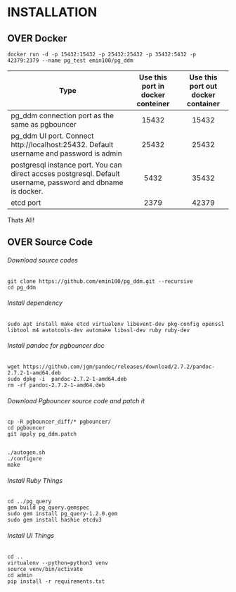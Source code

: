 # INSTALLATION
 
## OVER Docker
    
    docker run -d -p 15432:15432 -p 25432:25432 -p 35432:5432 -p 42379:2379 --name pg_test emin100/pg_ddm
 
  
 
 
 | Type | Use this port in docker conteiner  | Use this port out docker container  |
 | ------- | :---: | :---: |
 | pg_ddm connection port as the same as pgbouncer | 15432 | 15432 |
 | pg_ddm UI port. Connect http://localhost:25432. Default username and password is admin | 25432 | 25432 |
 | postgresql instance port. You can direct accses postgresql. Default username, password and dbname is docker.  | 5432 | 35432 |
 | etcd port | 2379 | 42379 |
 

 
 Thats All!
 
## OVER Source Code
 
###### Download source codes
 
    git clone https://github.com/emin100/pg_ddm.git --recursive
    cd pg_ddm
    
###### Install dependency
 
    sudo apt install make etcd virtualenv libevent-dev pkg-config openssl libtool m4 autotools-dev automake libssl-dev ruby ruby-dev
    
###### Install pandoc for pgbouncer doc

    wget https://github.com/jgm/pandoc/releases/download/2.7.2/pandoc-2.7.2-1-amd64.deb
    sudo dpkg -i  pandoc-2.7.2-1-amd64.deb 
    rm -rf pandoc-2.7.2-1-amd64.deb 

###### Download Pgbouncer source code and patch it

    cp -R pgbouncer_diff/* pgbouncer/
    cd pgbouncer
    git apply pg_ddm.patch
    
    
    ./autogen.sh
    ./configure
    make
    
###### Install Ruby Things
 
    cd ../pg_query
    gem build pg_query.gemspec 
    sudo gem install pg_query-1.2.0.gem
    sudo gem install hashie etcdv3
    
    
###### Install UI Things
    
    cd ..
    virtualenv --python=python3 venv
    source venv/bin/activate
    cd admin
    pip install -r requirements.txt
